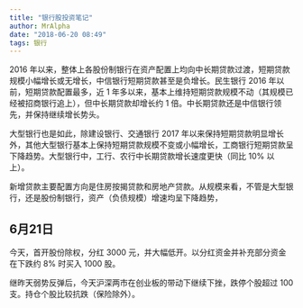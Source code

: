```yaml
---
title: "银行股投资笔记"
author: MrAlpha
date: "2018-06-20 08:49"
tags: 银行
---
```


2016 年以来，整体上各股份制银行在资产配置上均向中长期贷款过渡，短期贷款规模小幅增长或无增长，中信银行短期贷款甚至是负增长。民生银行 2016 年以前，短期贷款配置最多，近 1 年多以来，基本上维持短期贷款规模不动（其规模已经被招商银行追上），但中长期贷款却增长约 1 倍。中长期贷款还是中信银行领先，并保持继续增长势头。

大型银行也是如此，除建设银行、交通银行 2017 年以来保持短期贷款明显增长外，其他大型银行基本上保持短期贷款规模不变或小幅增长，工商银行短期贷款呈下降趋势。大型银行中，工行、农行中长期贷款增长速度更快（同比 10% 以上）。

新增贷款主要配置方向是住房按揭贷款和房地产贷款。从规模来看，不管是大型银行，还是股份制银行，资产（负债规模）增速均呈下降趋势，

## 6月21日

今天，首开股份除权，分红 3000 元，并大幅低开。以分红资金并补充部分资金在下跌约 8% 时买入 1000 股。

继昨天弱势反弹后，今天沪深两市在创业板的带动下继续下挫，跌停个股超过 100 支。持仓个股比较抗跌（保险除外）。

